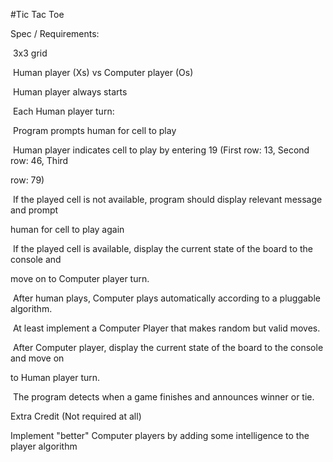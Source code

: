 #Tic Tac Toe

Spec / Requirements:

­ 3x3 grid

­ Human player (Xs) vs Computer player (Os)

­ Human player always starts

­ Each Human player turn:

­ Program prompts human for cell to play

­ Human player indicates cell to play by entering 1­9 (First row: 1­3, Second row: 4­6, Third

row: 7­9)

­ If the played cell is not available, program should display relevant message and prompt

human for cell to play again

­ If the played cell is available, display the current state of the board to the console and

move on to Computer player turn.

­ After human plays, Computer plays automatically according to a pluggable algorithm.

­ At least implement a Computer Player that makes random but valid moves.

­ After Computer player, display the current state of the board to the console and move on

to Human player turn.

­ The program detects when a game finishes and announces winner or tie.

Extra Credit (Not required at all)

Implement "better" Computer players by adding ­some­ intelligence to the player algorithm
